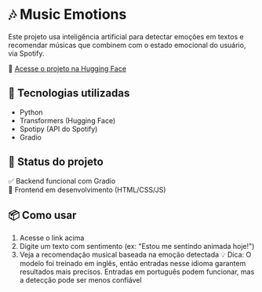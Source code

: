 # 🎶 Music Emotions

Este projeto usa inteligência artificial para detectar emoções em textos e recomendar músicas que combinem com o estado emocional do usuário, via Spotify.

🔗 [Acesse o projeto na Hugging Face](https://huggingface.co/spaces/arienekmn7/musical)

## 🧠 Tecnologias utilizadas
- Python
- Transformers (Hugging Face)
- Spotipy (API do Spotify)
- Gradio

## 🚧 Status do projeto
✅ Backend funcional com Gradio  
🔄 Frontend em desenvolvimento (HTML/CSS/JS)

## 📦 Como usar
1. Acesse o link acima
2. Digite um texto com sentimento (ex: "Estou me sentindo animada hoje!")
3. Veja a recomendação musical baseada na emoção detectada
💡 Dica: O modelo foi treinado em inglês, então entradas nesse idioma garantem resultados mais precisos. Entradas em português podem funcionar, mas a detecção pode ser menos confiável
